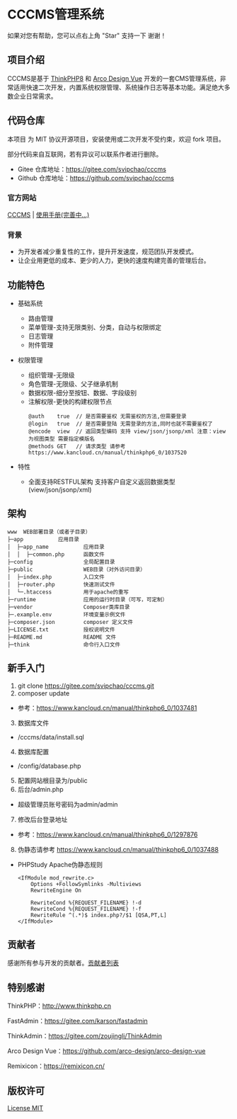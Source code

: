 <h1>CCCMS管理系统</h1>
<p>如果对您有帮助，您可以点右上角 "Star" 支持一下 谢谢！</p>

## 项目介绍

CCCMS是基于 [ThinkPHP8](https://gitee.com/liu21st/thinkphp)
和 [Arco Design Vue](https://github.com/arco-design/arco-design-vue)
开发的一套CMS管理系统，非常适用快速二次开发，内置系统权限管理、系统操作日志等基本功能。满足绝大多数企业日常需求。

## 代码仓库

本项目 为 MIT 协议开源项目，安装使用或二次开发不受约束，欢迎 fork 项目。

部分代码来自互联网，若有异议可以联系作者进行删除。

* Gitee 仓库地址：https://gitee.com/svipchao/cccms
* Github 仓库地址：https://github.com/svipchao/cccms

### 官方网站

[CCCMS](http://www.cccms.cc) | [使用手册(完善中...)](http://doc.cccms.cc)

### 背景

- 为开发者减少重复性的工作，提升开发速度，规范团队开发模式。
- 让企业用更低的成本、更少的人力，更快的速度构建完善的管理后台。

## 功能特色

- 基础系统
    - 路由管理
    - 菜单管理-支持无限类别、分类，自动与权限绑定
    - 日志管理
    - 附件管理

- 权限管理
    - 组织管理-无限级
    - 角色管理-无限级、父子继承机制
    - 数据权限-细分至按钮、数据、字段级别
    - 注解权限-更快的构建权限节点
      ```
      @auth    true  // 是否需要鉴权 无需鉴权的方法,但需要登录
      @login   true  // 是否需要登陆 无需登录的方法,同时也就不需要鉴权了
      @encode  view  // 返回类型编码 支持 view/json/jsonp/xml 注意：view 为视图类型 需要指定模版名
      @methods GET   // 请求类型 请参考 https://www.kancloud.cn/manual/thinkphp6_0/1037520
      ```
- 特性
    - 全面支持RESTFUL架构 支持客户自定义返回数据类型(view/json/jsonp/xml)

## 架构

```
www  WEB部署目录（或者子目录）
├─app           应用目录
│  ├─app_name           应用目录
│  │  ├─common.php      函数文件
├─config                全局配置目录
├─public                WEB目录（对外访问目录）
│  ├─index.php          入口文件
│  ├─router.php         快速测试文件
│  └─.htaccess          用于apache的重写
├─runtime               应用的运行时目录（可写，可定制）
├─vendor                Composer类库目录
├─.example.env          环境变量示例文件
├─composer.json         composer 定义文件
├─LICENSE.txt           授权说明文件
├─README.md             README 文件
├─think                 命令行入口文件
```

## 新手入门

1) git clone https://gitee.com/svipchao/cccms.git
2) composer update

- 参考：https://www.kancloud.cn/manual/thinkphp6_0/1037481

3) 数据库文件

- /cccms/data/install.sql

4) 数据库配置

- /config/database.php

5) 配置网站根目录为/public
6) 后台/admin.php

- 超级管理员账号密码为admin/admin

7) 修改后台登录地址

- 参考：https://www.kancloud.cn/manual/thinkphp6_0/1297876

8) 伪静态请参考 https://www.kancloud.cn/manual/thinkphp6_0/1037488

- PHPStudy Apache伪静态规则
    ```
    <IfModule mod_rewrite.c>
        Options +FollowSymlinks -Multiviews
        RewriteEngine On

        RewriteCond %{REQUEST_FILENAME} !-d
        RewriteCond %{REQUEST_FILENAME} !-f
        RewriteRule ^(.*)$ index.php?/$1 [QSA,PT,L]
    </IfModule>
    ```

## 贡献者

感谢所有参与开发的贡献者。[贡献者列表](https://gitee.com/svipchao/cccms/repository/stats/master)

## 特别感谢

ThinkPHP：http://www.thinkphp.cn

FastAdmin：https://gitee.com/karson/fastadmin

ThinkAdmin：https://gitee.com/zoujingli/ThinkAdmin

Arco Design Vue：https://github.com/arco-design/arco-design-vue

Remixicon：https://remixicon.cn/

## 版权许可

[License MIT](LICENSE)